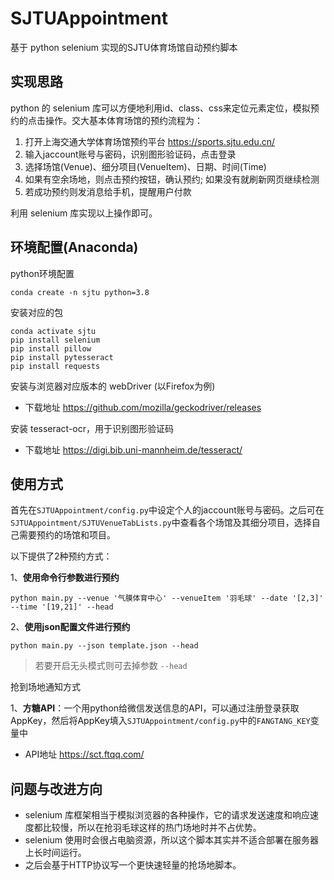 # SJTUAppointment

基于 python selenium 实现的SJTU体育场馆自动预约脚本

## 实现思路

python 的 selenium 库可以方便地利用id、class、css来定位元素定位，模拟预约的点击操作。交大基本体育场馆的预约流程为：
1. 打开上海交通大学体育场馆预约平台 https://sports.sjtu.edu.cn/
2. 输入jaccount账号与密码，识别图形验证码，点击登录
3. 选择场馆(Venue)、细分项目(VenueItem)、日期、时间(Time)
4. 如果有空余场地，则点击预约按钮，确认预约; 如果没有就刷新网页继续检测
5. 若成功预约则发消息给手机，提醒用户付款

利用 selenium 库实现以上操作即可。

## 环境配置(Anaconda)

python环境配置
```
conda create -n sjtu python=3.8
```

安装对应的包
```
conda activate sjtu
pip install selenium
pip install pillow
pip install pytesseract
pip install requests
```

安装与浏览器对应版本的 webDriver (以Firefox为例)
- 下载地址 https://github.com/mozilla/geckodriver/releases

安装 tesseract-ocr，用于识别图形验证码
- 下载地址 https://digi.bib.uni-mannheim.de/tesseract/

## 使用方式

首先在`SJTUAppointment/config.py`中设定个人的jaccount账号与密码。之后可在`SJTUAppointment/SJTUVenueTabLists.py`中查看各个场馆及其细分项目，选择自己需要预约的场馆和项目。

以下提供了2种预约方式：

1、**使用命令行参数进行预约**
```
python main.py --venue '气膜体育中心' --venueItem '羽毛球' --date '[2,3]' --time '[19,21]' --head
```

2、**使用json配置文件进行预约**
```
python main.py --json template.json --head
```

> 若要开启无头模式则可去掉参数 `--head`

抢到场地通知方式

1、**方糖API**：一个用python给微信发送信息的API，可以通过注册登录获取AppKey，然后将AppKey填入`SJTUAppointment/config.py`中的`FANGTANG_KEY`变量中
- API地址 https://sct.ftqq.com/

## 问题与改进方向

- selenium 库框架相当于模拟浏览器的各种操作，它的请求发送速度和响应速度都比较慢，所以在抢羽毛球这样的热门场地时并不占优势。
- selenium 使用时会很占电脑资源，所以这个脚本其实并不适合部署在服务器上长时间运行。
- 之后会基于HTTP协议写一个更快速轻量的抢场地脚本。
